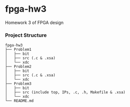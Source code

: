 # fpga-hw3
Homework 3 of FPGA design

### Project Structure
```
fpga-hw3
├── Problem1
│   ├── bit
│   ├── src (.c & .xsa)
│   └── xdc
├── Problem2
│   ├── bit
│   ├── src (.c & .xsa)
│   └── xdc
├── Problem3
│   ├── bit
│   ├── src (include top, IPs, .c, .h, Makefile & .xsa)
│   └── xdc
└── README.md
```
